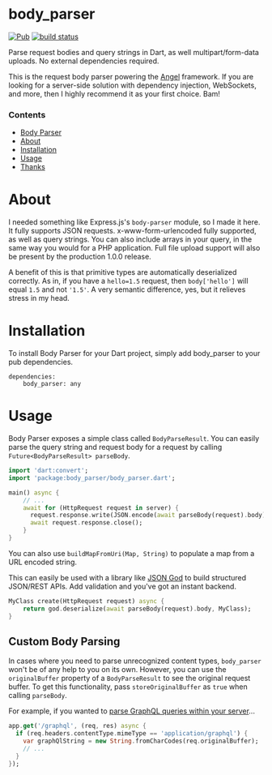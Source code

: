 # body_parser
[![Pub](https://img.shields.io/pub/v/body_parser.svg)](https://pub.dartlang.org/packages/body_parser)
[![build status](https://travis-ci.org/angel-dart/body_parser.svg)](https://travis-ci.org/angel-dart/body_parser)

Parse request bodies and query strings in Dart, as well multipart/form-data uploads. No external
dependencies required.

This is the request body parser powering the
[Angel](https://angel-dart.github.io)
framework. If you are looking for a server-side solution with dependency injection,
WebSockets, and more, then I highly recommend it as your first choice. Bam!

### Contents

*   [Body Parser](#body-parser)
*   [About](#about)
*   [Installation](#installation)
*   [Usage](#usage)
*   [Thanks](#thank-you-for-using-body-parser)

# About

I needed something like Express.js's `body-parser` module, so I made it here. It fully supports JSON requests.
x-www-form-urlencoded fully supported, as well as query strings. You can also include arrays in your query,
in the same way you would for a PHP application. Full file upload support will also be present by the production 1.0.0 release.

A benefit of this is that primitive types are automatically deserialized correctly. As in, if you have a `hello=1.5` request, then
`body['hello']` will equal `1.5` and not `'1.5'`. A very semantic difference, yes, but it relieves stress in my head.

# Installation

To install Body Parser for your Dart project, simply add body_parser to your
pub dependencies.

    dependencies:
        body_parser: any

# Usage

Body Parser exposes a simple class called `BodyParseResult`.
You can easily parse the query string and request body for a request by calling `Future<BodyParseResult> parseBody`.

```dart
import 'dart:convert';
import 'package:body_parser/body_parser.dart';

main() async {
    // ...
    await for (HttpRequest request in server) {
      request.response.write(JSON.encode(await parseBody(request).body));
      await request.response.close();
    }
}
```

You can also use `buildMapFromUri(Map, String)` to populate a map from a URL encoded string.

This can easily be used with a library like [JSON God](https://github.com/thosakwe/json_god)
to build structured JSON/REST APIs. Add validation and you've got an instant backend.

```dart
MyClass create(HttpRequest request) async {
    return god.deserialize(await parseBody(request).body, MyClass);
}
```

## Custom Body Parsing
In cases where you need to parse unrecognized content types, `body_parser` won't be of any help to you
on its own. However, you can use the `originalBuffer` property of a `BodyParseResult` to see the original
request buffer. To get this functionality, pass `storeOriginalBuffer` as `true` when calling `parseBody`.

For example, if you wanted to
[parse GraphQL queries within your server](https://github.com/angel-dart/graphql)...

```dart
app.get('/graphql', (req, res) async {
  if (req.headers.contentType.mimeType == 'application/graphql') {
    var graphQlString = new String.fromCharCodes(req.originalBuffer);
    // ...
  }
});
```